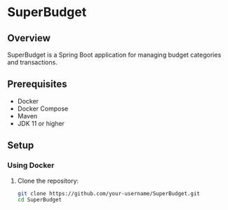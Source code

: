 # SuperBudget

## Overview
SuperBudget is a Spring Boot application for managing budget categories and transactions.

## Prerequisites
- Docker
- Docker Compose
- Maven
- JDK 11 or higher

## Setup

### Using Docker
1. Clone the repository:
   ```sh
   git clone https://github.com/your-username/SuperBudget.git
   cd SuperBudget
